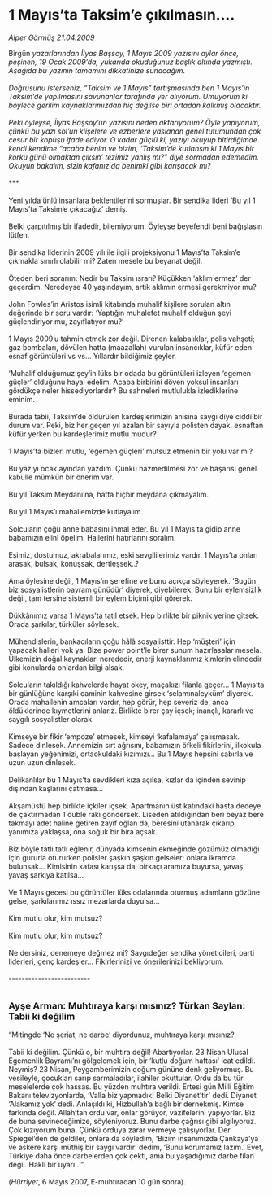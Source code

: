# 1 Mayıs’ta Taksim’e çıkılmasın....

*Alper Görmüş 21.04.2009*

<div class="taraf_structure_2col_1zq">
<div class="margen_n">



 <p>Birgün<i> yazarlarından İlyas Başsoy, 1 Mayıs 2009 yazısını aylar önce, peşinen, 19 Ocak 2009’da, yukarıda okuduğunuz başlık altında yazmıştı. Aşağıda bu yazının tamamını dikkatinize sunacağım. <br/><br/>Doğrusunu isterseniz, “Taksim ve 1 Mayıs” tartışmasında ben 1 Mayıs’ın Taksim’de yapılmasını savunanlar tarafında yer alıyorum. Umuyorum ki böylece gerilim kaynaklarımızdan hiç değilse biri ortadan kalkmış olacaktır. <br/><br/>Peki öyleyse, İlyas Başsoy’un yazısını neden aktarıyorum? Öyle yapıyorum, çünkü bu yazı sol’un klişelere ve ezberlere yaslanan genel tutumundan çok cesur bir kopuşu ifade ediyor. O kadar güçlü ki, yazıyı okuyup bitirdiğimde kendi kendime “acaba benim ve bizim, ‘Taksim’de kutlansın ki 1 Mayıs bir korku günü olmaktan çıksın’ tezimiz yanlış mı?” diye sormadan edemedim. Okuyun bakalım, sizin kafanız da benimki gibi karışacak mı? </i><br/><br/>*** <br/><br/>Yeni yılda ünlü insanlara beklentilerini sormuşlar. Bir sendika lideri ‘Bu yıl 1 Mayıs’ta Taksim’e çıkacağız’ demiş. <br/><br/>Belki çarpıtılmış bir ifadedir, bilemiyorum. Öyleyse beyefendi beni bağışlasın lütfen. <br/><br/>Bir sendika liderinin 2009 yılı ile ilgili projeksiyonu 1 Mayıs’ta Taksim’e çıkmakla sınırlı olabilir mi? Zaten mesele bu beyanat değil. <br/><br/>Öteden beri sorarım: Nedir bu Taksim ısrarı? Küçükken ‘aklım ermez’ der geçerdim. Neredeyse 40 yaşındayım, artık aklımın ermesi gerekmiyor mu? <br/><br/>John Fowles’in Aristos isimli kitabında muhalif kişilere sorulan altın değerinde bir soru vardır: ‘Yaptığın muhalefet muhalif olduğun şeyi güçlendiriyor mu, zayıflatıyor mu?’ <br/><br/>1 Mayıs 2009’u tahmin etmek zor değil. Direnen kalabalıklar, polis vahşeti; gaz bombaları, dövülen hatta (maazallah) vurulan insancıklar, küfür eden esnaf görüntüleri vs vs... Yıllardır bildiğimiz şeyler. <br/><br/>‘Muhalif olduğumuz şey’in lüks bir odada bu görüntüleri izleyen ‘egemen güçler’ olduğunu hayal edelim. Acaba birbirini döven yoksul insanları gördükçe neler hissediyorlardır? Bu sahneleri mutlulukla izlediklerine eminim. <br/><br/>Burada tabii, Taksim’de öldürülen kardeşlerimizin anısına saygı diye ciddi bir durum var. Peki, biz her geçen yıl azalan bir sayıyla polisten dayak, esnaftan küfür yerken bu kardeşlerimiz mutlu mudur? <br/><br/>1 Mayıs’ta bizleri mutlu, ‘egemen güçleri’ mutsuz etmenin bir yolu var mı? <br/><br/>Bu yazıyı ocak ayından yazdım. Çünkü hazmedilmesi zor ve başarısı genel kabulle mümkün bir önerim var. <br/><br/>Bu yıl Taksim Meydanı’na, hatta hiçbir meydana çıkmayalım. <br/><br/>Bu yıl 1 Mayıs’ı mahallemizde kutlayalım. <br/><br/>Solcuların çoğu anne babasını ihmal eder. Bu yıl 1 Mayıs’ta gidip anne babamızın elini öpelim. Hallerini hatırlarını soralım. <br/><br/>Eşimiz, dostumuz, akrabalarımız, eski sevgililerimiz vardır. 1 Mayıs’ta onları arasak, bulsak, konuşsak, dertleşsek..? <br/><br/>Ama öylesine değil, 1 Mayıs’ın şerefine ve bunu açıkça söyleyerek. ‘Bugün biz sosyalistlerin bayram günüdür’ diyerek, diyebilerek. Bunu bir eylemsizlik değil, tam tersine sistemli bir eylem biçimi gibi görerek. <br/><br/>Dükkânımız varsa 1 Mayıs’ta tatil etsek. Hep birlikte bir piknik yerine gitsek. Orada şarkılar, türküler söylesek. <br/><br/>Mühendislerin, bankacıların çoğu hâlâ sosyalisttir. Hep ‘müşteri’ için yapacak halleri yok ya. Bize power point’le birer sunum hazırlasalar mesela. Ülkemizin doğal kaynakları nerededir, enerji kaynaklarımız kimlerin elindedir gibi konularda onlardan bilgi alsak. <br/><br/>Solcuların takıldığı kahvelerde hayat okey, maçakızı filanla geçer... 1 Mayıs’ta bir günlüğüne karşıki caminin kahvesine girsek ‘selamınaleyküm’ diyerek. Orada mahallenin amcaları vardır, hep görür, hep severiz de, anca öldüklerinde kıymetlerini anlarız. Birlikte birer çay içsek; inançlı, kararlı ve saygılı sosyalistler olarak. <br/><br/>Kimseye bir fikir ‘empoze’ etmesek, kimseyi ‘kafalamaya’ çalışmasak. Sadece dinlesek. Annemizin sırt ağrısını, babamızın öfkeli fikirlerini, ilkokula başlayan yeğenimizi, ortaokuldaki kızımızı... Bu 1 Mayıs hepsini sabırla ve uzun uzun dinlesek. <br/><br/>Delikanlılar bu 1 Mayıs’ta sevdikleri kıza açılsa, kızlar da içinden sevinip dışından kaşlarını çatmasa... <br/><br/>Akşamüstü hep birlikte içkiler içsek. Apartmanın üst katındaki hasta dedeye de çaktırmadan 1 duble rakı göndersek. Liseden atıldığından beri beyaz bere takmayı adet haline getiren zayıf oğlan da, beresini utanarak çıkarıp yanımıza yaklaşsa, ona soğuk bir bira açsak. <br/><br/>Biz böyle tatlı tatlı eğlenir, dünyada kimsenin ekmeğinde gözümüz olmadığı için gururla otururken polisler şaşkın şaşkın gelseler; onlara ikramda bulunsak... Kimisinin kafası karışsa da, birkaçı aramıza buyursa, yavaş yavaş şarkıya katılsa... <br/><br/>Ve 1 Mayıs gecesi bu görüntüler lüks odalarında oturmuş adamların gözüne gelse, şarkılarımız ıssız mezarlarda duyulsa... <br/><br/>Kim mutlu olur, kim mutsuz? <br/><br/>Kim mutlu olur, kim mutsuz? <br/><br/>Ne dersiniz, denemeye değmez mi? Saygıdeğer sendika yöneticileri, parti liderleri, genç kardeşler... Fikirlerinizi ve önerilerinizi bekliyorum. <br/><br/>------------------------- <br/><br/><br/><font size="4"><strong>Ayşe Arman: Muhtıraya karşı mısınız? Türkan Saylan: Tabii ki değilim</strong></font> <br/><br/>“Mitingde ‘Ne şeriat, ne darbe’ diyordunuz, muhtıraya karşı mısınız? <br/><br/>Tabii ki değilim. Çünkü o, bir muhtıra değil! Abartıyorlar. 23 Nisan Ulusal Egemenlik Bayramı’nı gölgelemek için, bir ‘kutlu doğum haftası’ icat edildi. Neymiş? 23 Nisan, Peygamberimizin doğum gününe denk geliyormuş. Bu vesileyle, çocukları sarıp sarmaladılar, ilahiler okuttular. Ordu da bu tür meselelerde çok hassas. Bu yüzden muhtıra verildi. Ertesi gün Milli Eğitim Bakanı televizyonlarda, ‘Valla biz yapmadık! Belki Diyanet’tir’ dedi. Diyanet ‘Alakamız yok’ dedi. Anlaşıldı ki, Hizbullah’a bağlı bir dernekmiş. Kimse farkında değil. Allah’tan ordu var, onlar görüyor, vazifelerini yapıyorlar. Biz de buna sevineceğimize, söyleniyoruz. Bunu darbe çağrısı gibi algılıyoruz. Çok kızıyorum buna. Çünkü orduya zarar vermeye çalışıyorlar. Der Spiegel’den de geldiler, onlara da söyledim, ‘Bizim insanımızda Çankaya’ya ve askere karşı müthiş bir saygı vardır’ dedim, ‘Bunu korumamız lazım.’ Evet, Türkiye daha önce darbelerden çok çekti, ama bu yaşadığımız darbe filan değil. Haklı bir uyarı...” <br/><br/>(<i>Hürriyet</i>, 6 Mayıs 2007, E-muhtıradan 10 gün sonra).</p>
<br/>
<br/>
<br/>



<br/>


<div id="taraf_not">
</div>

</div>


</div>
